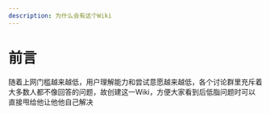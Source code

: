 ```yaml
---
description: 为什么会有这个Wiki
---
```


# 前言

随着上网门槛越来越低，用户理解能力和尝试意愿越来越低，各个讨论群里充斥着大多数人都不像回答的问题，故创建这一Wiki，方便大家看到后低脂问题时可以直接甩给他让他他自己解决
